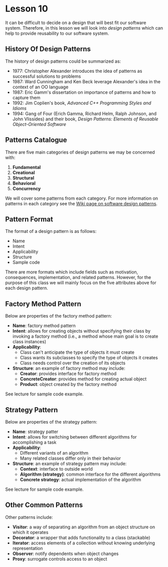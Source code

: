 # Lesson 10

It can be difficult to decide on a design that will best fit our software system. Therefore, in this lesson we will look into _design patterns_ which can help to provide reusability to our software system.

## History Of Design Patterns

The history of design patterns could be summarized as:

- 1977: Christopher Alexander introduces the idea of patterns as successful solutions to problems
- 1987: Ward Cunningham and Ken Beck leverage Alexander's idea in the context of an OO language
- 1987: Eric Gamm's dissertation on importance of patterns and how to capture them
- 1992: Jim Coplien's book, _Advanced C++ Programming Styles and Idioms_
- 1994: Gang of Four (Erich Gamma, Richard Helm, Ralph Johnson, and John Vlissides) and their book, _Design Patterns: Elements of Reusable Object-Oriented Software_

## Patterns Catalogue

There are five main categories of design patterns we may be concerned with:

1. **Fundamental**
2. **Creational**
3. **Structural**
4. **Behavioral**
5. **Concurrency**

We will cover some patterns from each category. For more information on patterns in each category see the [Wiki page on software design patterns](https://en.wikipedia.org/wiki/Software_design_pattern).

## Pattern Format

The format of a design pattern is as follows:

- Name
- Intent
- Applicability
- Structure
- Sample code

There are more formats which include fields such as motivation, consequences, implementation, and related patterns. However, for the purpose of this class we will mainly focus on the five attributes above for each design pattern.

## Factory Method Pattern

Below are properties of the factory method pattern:

- **Name**: factory method pattern
- **Intent**: allows for creating objects without specifying their class by invoking a factory method (i.e., a method whose main goal is to create class instances)
- **Applicability**:
  - Class can't anticipate the type of objects it must create
  - Class wants its subclasses to specify the type of objects it creates
  - Class needs control over the creation of its objects
- **Structure**: an example of factory method may include:
  - **Creator**: provides interface for factory method
  - **ConcreteCreator**: provides method for creating actual object
  - **Product**: object created by the factory method

See lecture for sample code example.

## Strategy Pattern

Below are properties of the strategy pattern:

- **Name**: strategy patter
- **Intent**: allows for switching between different algorithms for accomplishing a task
- **Applicability**:
  - Different variants of an algorithm
  - Many related classes differ only in their behavior
- **Structure**: an example of strategy pattern may include:
  - **Context**: interface to outside world
  - **Algorithm (strategy)**: common interface for the different algorithms
  - **Concrete strategy**: actual implementation of the algorithm

See lecture for sample code example.

## Other Common Patterns

Other patterns include:

- **Visitor**: a way of separating an algorithm from an object structure on which it operates
- **Decorator**: a wrapper that adds functionality to a class (stackable)
- **Iterator**: access elements of a collection without knowing underlying representation
- **Observer**: notify dependents when object changes
- **Proxy**: surrogate controls access to an object
